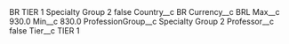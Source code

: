 <?xml version="1.0" encoding="UTF-8"?>
<CustomMetadata xmlns="http://soap.sforce.com/2006/04/metadata" xmlns:xsi="http://www.w3.org/2001/XMLSchema-instance" xmlns:xsd="http://www.w3.org/2001/XMLSchema">
    <label>BR TIER 1 Specialty Group 2</label>
    <protected>false</protected>
    <values>
        <field>Country__c</field>
        <value xsi:type="xsd:string">BR</value>
    </values>
    <values>
        <field>Currency__c</field>
        <value xsi:type="xsd:string">BRL</value>
    </values>
    <values>
        <field>Max__c</field>
        <value xsi:type="xsd:double">930.0</value>
    </values>
    <values>
        <field>Min__c</field>
        <value xsi:type="xsd:double">830.0</value>
    </values>
    <values>
        <field>ProfessionGroup__c</field>
        <value xsi:type="xsd:string">Specialty Group 2</value>
    </values>
    <values>
        <field>Professor__c</field>
        <value xsi:type="xsd:boolean">false</value>
    </values>
    <values>
        <field>Tier__c</field>
        <value xsi:type="xsd:string">TIER 1</value>
    </values>
</CustomMetadata>
